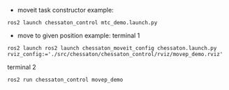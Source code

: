 - moveit task constructor example:
```
ros2 launch chessaton_control mtc_demo.launch.py
```
- move to given position example:
terminal 1
```
ros2 launch ros2 launch chessaton_moveit_config chessaton.launch.py rviz_config:='./src/chessaton/chessaton_control/rviz/movep_demo.rviz'
```
terminal 2
```
ros2 run chessaton_control movep_demo
```